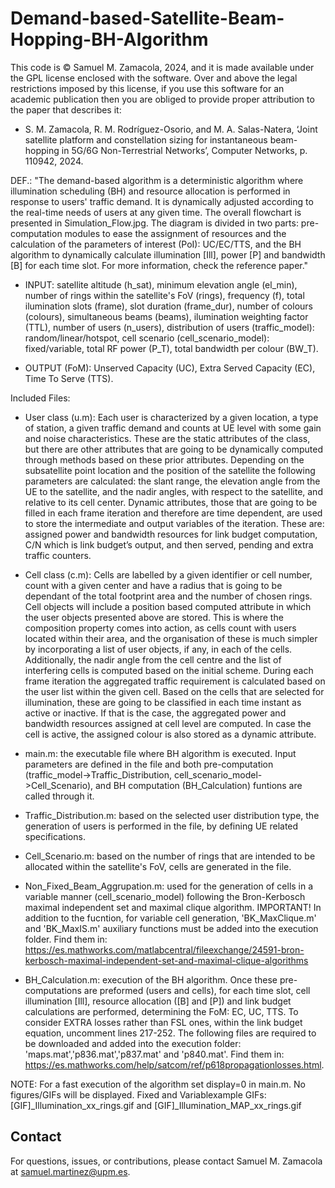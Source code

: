 # Demand-based-Satellite-Beam-Hopping-BH-Algorithm

This code is © Samuel M. Zamacola, 2024, and it is made available under the GPL license enclosed with the software.
Over and above the legal restrictions imposed by this license, if you use this software for an academic publication then you are obliged to provide proper attribution to the paper that describes it:
+ S. M. Zamacola, R. M. Rodríguez-Osorio, and M. A. Salas-Natera, ‘Joint satellite platform and constellation sizing for instantaneous beam-hopping in 5G/6G Non-Terrestrial Networks’, Computer Networks, p. 110942, 2024. 
 
DEF.: "The demand-based algorithm is a deterministic algorithm where illumination scheduling (BH) and resource allocation is performed in response to users' traffic demand. It is dynamically adjusted according to the real-time needs of users at any given time. The overall flowchart is presented in Simulation_Flow.jpg. The diagram is divided in two parts: pre-computation modules to ease the assignment of resources and the calculation of the parameters of interest (PoI): UC/EC/TTS, and the BH algorithm to dynamically calculate illumination [Ill], power [P] and bandwidth [B] for each time slot. For more information, check the reference paper."
 
* INPUT: satellite altitude (h_sat), minimum elevation angle (el_min), number of rings within the satellite's FoV (rings), frequency (f), total ilumination slots (frame), slot duration (frame_dur), number of colours (colours), simultaneous beams (beams), ilumination weighting factor (TTL), number of users (n_users), distribution of users (traffic_model): random/linear/hotspot, cell scenario (cell_scenario_model): fixed/variable, total RF power (P_T), total bandwidth per colour (BW_T).

 
* OUTPUT (FoM): Unserved Capacity (UC), Extra Served Capacity (EC), Time To Serve (TTS).
 
Included Files:
 
+ User class (u.m): Each user is characterized by a given location, a type of station, a given traffic demand and
counts at UE level with some gain and noise characteristics. These are the static attributes of
the class, but there are other attributes that are going to be dynamically computed through
methods based on these prior attributes. Depending on the subsatellite point location and the
position of the satellite the following parameters are calculated: the slant range, the elevation
angle from the UE to the satellite, and the nadir angles, with respect to the satellite, and relative
to its cell center. Dynamic attributes, those that are going to be filled in each frame iteration and
therefore are time dependent, are used to store the intermediate and output variables of the
iteration. These are: assigned power and bandwidth resources for link budget computation, C/N
which is link budget’s output, and then served, pending and extra traffic counters.
 
+ Cell class (c.m): Cells are labelled by a given identifier or cell number, count with a given center and have a
radius that is going to be dependant of the total footprint area and the number of chosen rings.
Cell objects will include a position based computed attribute in which the user objects presented
above are stored. This is where the composition property comes into action, as cells count with
users located within their area, and the organisation of these is much simpler by incorporating
a list of user objects, if any, in each of the cells. Additionally, the nadir angle from the cell centre
and the list of interfering cells is computed based on the initial scheme. During each frame
iteration the aggregated traffic requirement is calculated based on the user list within the given
cell. Based on the cells that are selected for illumination, these are going to be classified in each
time instant as active or inactive. If that is the case, the aggregated power and bandwidth
resources assigned at cell level are computed. In case the cell is active, the assigned colour is
also stored as a dynamic attribute.
 
+ main.m: the executable file where BH algorithm is executed. Input parameters are defined in the file and both pre-computation (traffic_model->Traffic_Distribution, cell_scenario_model->Cell_Scenario), and BH computation (BH_Calculation) funtions are called through it.
 
+ Traffic_Distribution.m: based on the selected user distribution type, the generation of users is performed in the file, by defining UE related specifications.
 
+ Cell_Scenario.m: based on the number of rings that are intended to be allocated within the satellite's FoV, cells are generated in the file.

+ Non_Fixed_Beam_Aggrupation.m: used for the generation of cells in a variable manner (cell_scenario_model) following the Bron-Kerbosch maximal independent set and maximal clique algorithm. IMPORTANT! In addition to the fucntion, for variable cell generation, 'BK_MaxClique.m' and 'BK_MaxIS.m' auxiliary functions must be added into the execution folder. Find them in: https://es.mathworks.com/matlabcentral/fileexchange/24591-bron-kerbosch-maximal-independent-set-and-maximal-clique-algorithms

+ BH_Calculation.m: execution of the BH algorithm. Once these pre-computations are preformed (users and cells), for each time slot, cell illumination [Ill], resource allocation ([B] and [P]) and link budget calculations are performed, determining the FoM: EC, UC, TTS. To consider EXTRA losses rather than FSL ones, within the link budget equation, uncomment lines 217-252. The following files are required to be downloaded and added into the execution folder: 'maps.mat','p836.mat','p837.mat' and 'p840.mat'. Find them in: https://es.mathworks.com/help/satcom/ref/p618propagationlosses.html.
 
NOTE: For a fast execution of the algorithm set display=0 in main.m. No figures/GIFs will be displayed. Fixed and Variablexample GIFs: [GIF]_Illumination_xx_rings.gif and [GIF]_Illumination_MAP_xx_rings.gif 

## Contact
For questions, issues, or contributions, please contact Samuel M. Zamacola at samuel.martinez@upm.es.
